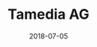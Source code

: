 ---
title:          "Tamedia AG"
date:           "2018-07-05"
draft:          false
robotsExclude:  true
---